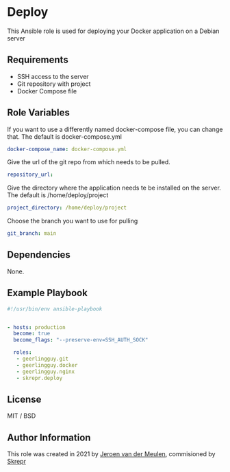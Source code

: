 Deploy
=========

This Ansible role is used for deploying your Docker application on a Debian server

Requirements
------------

- SSH access to the server
- Git repository with project
- Docker Compose file

Role Variables
--------------

If you want to use a differently named docker-compose file, you can change that. The default is docker-compose.yml

```yaml
docker-compose_name: docker-compose.yml
```

Give the url of the git repo from which needs to be pulled.

```yaml
repository_url:
```

Give the directory where the application needs te be installed on the server. The default is /home/deploy/project

```yaml
project_directory: /home/deploy/project
```

 Choose the branch you want to use for pulling

```yaml
git_branch: main
```

Dependencies
------------

None.

Example Playbook
----------------

```yaml
#!/usr/bin/env ansible-playbook


- hosts: production
  become: true
  become_flags: "--preserve-env=SSH_AUTH_SOCK"

  roles:
   - geerlingguy.git
   - geerlingguy.docker
   - geerlingguy.nginx
   - skrepr.deploy
```

License
-------

MIT / BSD

Author Information
------------------

This role was created in 2021 by [Jeroen van der Meulen](https://github/jeroenvandermeulen), commisioned by [Skrepr](https://skrepr.com)
